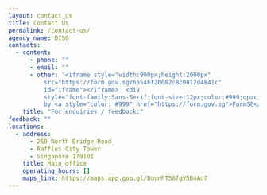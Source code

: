 ```yaml
---
layout: contact_us
title: Contact Us
permalink: /contact-us/
agency_name: DISG
contacts:
  - content:
      - phone: ""
      - email: ""
      - other: '<iframe style="width:900px;height:2000px"
          src="https://form.gov.sg/65546f2b002c8c0012d4841c"
          id="iframe"></iframe>  <div
          style="font-family:Sans-Serif;font-size:12px;color:#999;opacity:0.5;padding-top:5px">Powered
          by <a style="color: #999" href="https://form.gov.sg">FormSG</a></div>'
    title: "For enquiries / feedback:"
feedback: ""
locations:
  - address:
      - 250 North Bridge Road
      - Raffles City Tower
      - Singapore 179101
    title: Main office
    operating_hours: []
    maps_link: https://maps.app.goo.gl/BuunPT58fgV5B4Au7
---
```


